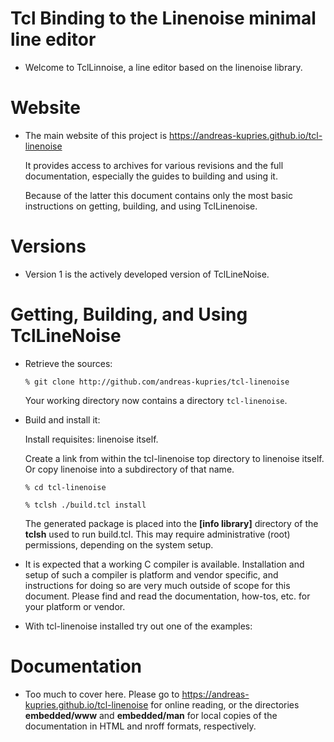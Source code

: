 # Tcl Binding to the Linenoise minimal line editor

 *  Welcome to TclLinnoise, a line editor based on the linenoise library.

# Website

 *  The main website of this project is https://andreas-kupries.github.io/tcl-linenoise

    It provides access to archives for various revisions and the full
    documentation, especially the guides to building and using it.

    Because of the latter this document contains only the most basic
    instructions on getting, building, and using TclLinenoise.

# Versions

 *  Version 1 is the actively developed version of TclLineNoise.

# Getting, Building, and Using TclLineNoise

 *  Retrieve the sources:

    ```% git clone http://github.com/andreas-kupries/tcl-linenoise```

    Your working directory now contains a directory ```tcl-linenoise```.

 *  Build and install it:

    Install requisites: linenoise itself.

    Create a link from within the tcl-linenoise top directory to
    linenoise itself. Or copy linenoise into a subdirectory of that
    name.

    ```% cd tcl-linenoise```

    ```% tclsh ./build.tcl install```

    The generated package is placed into the **[info library]**
    directory of the **tclsh** used to run build.tcl. This may require
    administrative (root) permissions, depending on the system setup.

 *  It is expected that a working C compiler is available. Installation and
    setup of such a compiler is platform and vendor specific, and instructions
    for doing so are very much outside of scope for this document. Please find
    and read the documentation, how-tos, etc. for your platform or vendor.

 *  With tcl-linenoise installed try out one of the examples:

# Documentation

 *  Too much to cover here. Please go to
    https://andreas-kupries.github.io/tcl-linenoise
    for online reading, or the directories **embedded/www** and
    **embedded/man** for local copies of the documentation in HTML and
    nroff formats, respectively.
